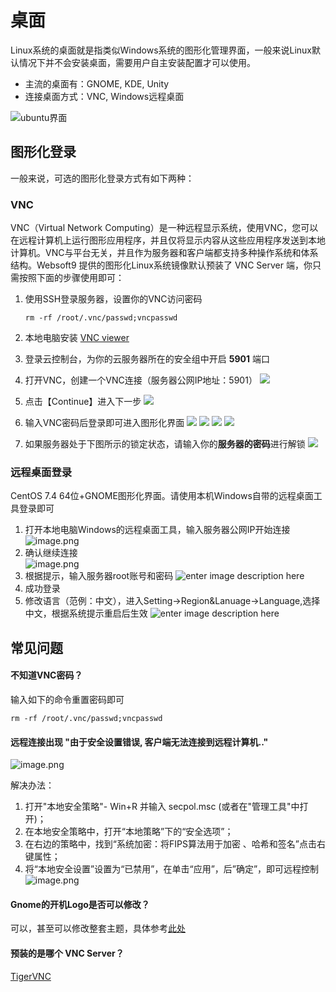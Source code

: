 # 桌面

Linux系统的桌面就是指类似Windows系统的图形化管理界面，一般来说Linux默认情况下并不会安装桌面，需要用户自主安装配置才可以使用。

* 主流的桌面有：GNOME, KDE, Unity  
* 连接桌面方式：VNC, Windows远程桌面

![ubuntu界面](https://libs.websoft9.com/Websoft9/DocsPicture/zh/linux/linux-ubuntuui-websoft9.png)

## 图形化登录

一般来说，可选的图形化登录方式有如下两种：

### VNC

VNC（Virtual Network Computing）是一种远程显示系统，使用VNC，您可以在远程计算机上运行图形应用程序，并且仅将显示内容从这些应用程序发送到本地计算机。VNC与平台无关，并且作为服务器和客户端都支持多种操作系统和体系结构。Websoft9 提供的图形化Linux系统镜像默认预装了 VNC Server 端，你只需按照下面的步骤使用即可：

1. 使用SSH登录服务器，设置你的VNC访问密码
    ```
    rm -rf /root/.vnc/passwd;vncpasswd
    ```
2. 本地电脑安装 [VNC viewer](https://www.realvnc.com/download/viewer/)

3. 登录云控制台，为你的云服务器所在的安全组中开启 **5901** 端口

4. 打开VNC，创建一个VNC连接（服务器公网IP地址：5901）
   ![](https://libs.websoft9.com/Websoft9/DocsPicture/zh/linux/vnc/vnc-connection001-websoft9.png)

5. 点击【Continue】进入下一步
   ![](https://libs.websoft9.com/Websoft9/DocsPicture/zh/linux/vnc/vnc-connection002-websoft9.png)

6. 输入VNC密码后登录即可进入图形化界面
   ![](https://libs.websoft9.com/Websoft9/DocsPicture/zh/linux/vnc/vnc-connection003-websoft9.png)
   ![](https://libs.websoft9.com/Websoft9/DocsPicture/zh/linux/vnc/vnc-setlanguage-websoft9.png)
   ![](https://libs.websoft9.com/Websoft9/DocsPicture/zh/linux/vnc/vnc-startuse-websoft9.png)
   ![](https://libs.websoft9.com/Websoft9/DocsPicture/zh/linux/vnc/vnc-gnomehome-websoft9.png)

7. 如果服务器处于下图所示的锁定状态，请输入你的**服务器的密码**进行解锁
   ![](https://libs.websoft9.com/Websoft9/DocsPicture/zh/linux/vnc/vnc-connection-rootlogin-websoft9.png)


### 远程桌面登录

CentOS 7.4 64位+GNOME图形化界面。请使用本机Windows自带的远程桌面工具登录即可

1. 打开本地电脑Windows的远程桌面工具，输入服务器公网IP开始连接
  ![image.png](https://libs.websoft9.com/Websoft9/DocsPicture/zh/linux/linux-remoteip-websoft9.png)
2. 确认继续连接  
  ![image.png](https://libs.websoft9.com/Websoft9/DocsPicture/zh/linux/linux-remotereminder-websoft9.png)
3. 根据提示，输入服务器root账号和密码
  ![enter image description here](https://libs.websoft9.com/Websoft9/DocsPicture/zh/gnome/gnome-login-websoft9.png)
4. 成功登录
4. 修改语言（范例：中文），进入Setting->Region&Lanuage->Language,选择中文，根据系统提示重启后生效
  ![enter image description here](https://libs.websoft9.com/Websoft9/DocsPicture/zh/gnome/gnome-changelanguage-websoft9.png)

## 常见问题

#### 不知道VNC密码？

输入如下的命令重置密码即可

```
rm -rf /root/.vnc/passwd;vncpasswd
```

#### 远程连接出现 "由于安全设置错误, 客户端无法连接到远程计算机.."  
![image.png](https://libs.websoft9.com/Websoft9/DocsPicture/zh/linux/linux-errorsafe-websoft9.png)

解决办法：

1. 打开"本地安全策略"- Win+R 并输入 secpol.msc (或者在"管理工具"中打开)；
2. 在本地安全策略中，打开“本地策略”下的“安全选项”；
3. 在右边的策略中，找到“系统加密：将FIPS算法用于加密 、哈希和签名”点击右键属性；
4. 将“本地安全设置”设置为“已禁用”，在单击“应用”，后”确定”，即可远程控制  
   ![image.png](https://libs.websoft9.com/Websoft9/DocsPicture/zh/windows/windows-remoteanquan-websoft9.png)

#### Gnome的开机Logo是否可以修改？

可以，甚至可以修改整套主题，具体参考[此处](https://www.dazhuanlan.com/2020/03/01/5e5ab2a1bd7d8/)

#### 预装的是哪个 VNC Server？

[TigerVNC](https://github.com/TigerVNC/tigervnc)
